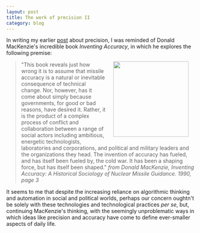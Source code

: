 ```yaml
---
layout: post
title: The work of precision II
category: blog
---
```



In writing my earlier [post](http://crisisofenclosure.com/accuracy) about precision, I was reminded of Donald MacKenzie's incredible book *Inventing Accuracy*, in which he explores the following premise:

<a href="https://mitpress.mit.edu/books/inventing-accuracy"><img src="https://mitpress.mit.edu/sites/default/files/9780262631471.jpg" width="200" align="right" style="MARGIN: 20px; margin-top: 0px;"/></a>

>"This book reveals just how wrong it is to assume that missile accuracy is a natural or inevitable consequence of technical change. Nor, however, has it come about simply because governments, for good or bad reasons, have desired it. Rather, it is the product of a complex process of conflict and collaboration between a range of social actors including ambitious, energetic technologists, laboratories and corporations, and political and military leaders and the organizations they head. The invention of accuracy has fueled, and has itself been fueled by, the cold war. It has been a shaping force, but has itself been shaped."
<cite>from Donald MacKenzie, *Inventing Accuracy: A Historical Sociology of Nuclear Missile Guidance*. 1990, page 3</cite>

It seems to me that despite the increasing reliance on algorithmic thinking and automation in social and political worlds, perhaps our concern oughtn't be solely with these technologies and technological practices *per se*, but, continuing MacKenzie's thinking, with the seemingly unproblematic ways in which ideas like precision and accuracy have come to define ever-smaller aspects of daily life.
